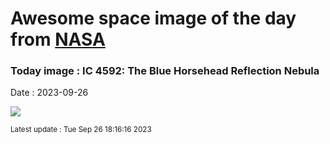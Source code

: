 
# Awesome space image of the day from [NASA](https://api.nasa.gov/)

### Today image : IC 4592: The Blue Horsehead Reflection Nebula
Date : 2023-09-26

![](https://apod.nasa.gov/apod/image/2309/BlueHorse_Grelin_1080.jpg)

<small>Latest update : Tue Sep 26 18:16:16 2023</small>
        